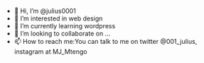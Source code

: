 - 👋 Hi, I’m @julius0001
- 👀 I’m interested in web design
- 🌱 I’m currently learning wordpress
- 💞️ I’m looking to collaborate on ...
- 📫 How to reach me:You can talk to me on twitter @001_julius,
                      instagram at MJ_Mtengo
                     

<!---
julius0001/julius0001 is a ✨ special ✨ repository because its `README.md` (this file) appears on your GitHub profile.
You can click the Preview link to take a look at your changes.
--->
